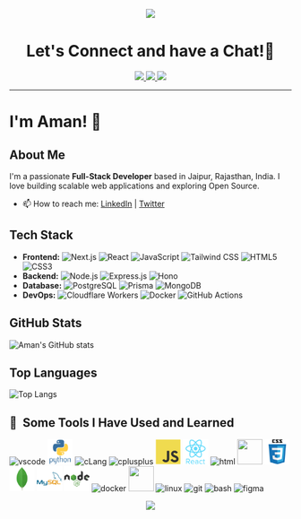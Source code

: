 <p align="center">
  <img src="https://capsule-render.vercel.app/api?type=waving&color=gradient&text=Hello!&height=100&section=header"/>
</p>

<h1 align="center">
  Let's Connect and have a Chat!💬
</h1>

<p align="center">
<a href="https://www.linkedin.com/in/devamanydv/">
  <img height="50" src="https://user-images.githubusercontent.com/46517096/166973395-19676cd8-f8ec-4abf-83ff-da8243505b82.png"/>
</a>
<a href="https://twitter.com/dev_amanydv">
  <img height="50" src="https://user-images.githubusercontent.com/46517096/166974271-91dfa250-d70b-4cb9-8707-f1bda1b708c3.png"/>
</a>
<a href="https://www.instagram.com/_aman.ydv07/">
  <img height="50" src="https://user-images.githubusercontent.com/46517096/166974368-9798f39f-1f46-499c-b14e-81f0a3f83a06.png"/>
</a>
</p>

---
# I'm Aman! 👋

## About Me

I'm a passionate **Full-Stack Developer** based in Jaipur, Rajasthan, India. I love building scalable web applications and exploring Open Source.

- 📫 How to reach me: [LinkedIn](https://www.linkedin.com/in/devamanydv) | [Twitter](https://twitter.com/dev_amanydv)


## Tech Stack

- **Frontend:** ![Next.js](https://img.shields.io/badge/-Next.js-000000?logo=next.js&logoColor=white) ![React](https://img.shields.io/badge/-React-61DAFB?logo=react&logoColor=white) ![JavaScript](https://img.shields.io/badge/-JavaScript-F7DF1E?logo=javascript&logoColor=black) ![Tailwind CSS](https://img.shields.io/badge/-Tailwind%20CSS-38B2AC?logo=tailwind-css&logoColor=white&style=flat-square) ![HTML5](https://img.shields.io/badge/-HTML5-E34F26?logo=html5&logoColor=white) ![CSS3](https://img.shields.io/badge/-CSS3-1572B6?logo=css3&logoColor=white)
- **Backend:** ![Node.js](https://img.shields.io/badge/-Node.js-339933?logo=node.js&logoColor=white) ![Express.js](https://img.shields.io/badge/-Express.js-000000?logo=express&logoColor=white) ![Hono](https://img.shields.io/badge/-Hono-FF4154?logo=hono&logoColor=white)
- **Database:** ![PostgreSQL](https://img.shields.io/badge/-PostgreSQL-336791?logo=postgresql&logoColor=white) ![Prisma](https://img.shields.io/badge/-Prisma-2D3748?logo=prisma&logoColor=white) ![MongoDB](https://img.shields.io/badge/-MongoDB-47A248?logo=mongodb&logoColor=white&style=flat-square)
- **DevOps:** ![Cloudflare Workers](https://img.shields.io/badge/-Cloudflare%20Workers-F38020?logo=cloudflare&logoColor=white) ![Docker](https://img.shields.io/badge/-Docker-2496ED?logo=docker&logoColor=white) ![GitHub Actions](https://img.shields.io/badge/-GitHub%20Actions-2088FF?logo=github-actions&logoColor=white)

## GitHub Stats

![Aman's GitHub stats](https://github-readme-stats.vercel.app/api?username=dev-amanydv&show_icons=true&theme=radical)

## Top Languages

![Top Langs](https://github-readme-stats.vercel.app/api/top-langs/?username=dev-amanydv&layout=compact&theme=radical)

<h2> 🚀 &nbsp;Some Tools I Have Used and Learned</h2>
<p align="left">
<img src="https://cdn.jsdelivr.net/gh/devicons/devicon/icons/vscode/vscode-original.svg" alt="vscode" width="45" height="45"/>
<img src="https://raw.githubusercontent.com/devicons/devicon/master/icons/python/python-original-wordmark.svg" alt="python" width="45" height="45"/>
<img src="https://cdn.jsdelivr.net/gh/devicons/devicon/icons/c/c-original.svg" alt="cLang" width="45" height="45"/>
<img src="https://cdn.jsdelivr.net/gh/devicons/devicon/icons/cplusplus/cplusplus-original.svg" alt="cplusplus" width="45" height="45"/>
<img src="https://raw.githubusercontent.com/devicons/devicon/master/icons/javascript/javascript-original.svg" alt="javascript" width="45" height="45" />
<img src="https://raw.githubusercontent.com/devicons/devicon/master/icons/react/react-original-wordmark.svg" alt="react" width="45" height="45" />
<img src="https://cdn.jsdelivr.net/gh/devicons/devicon/icons/html5/html5-original.svg" alt="html" width="45" height="45"/>
<img src="https://cdn.jsdelivr.net/gh/devicons/devicon@latest/icons/bootstrap/bootstrap-original-wordmark.svg" width="45" height="45" />
<img src="https://raw.githubusercontent.com/devicons/devicon/master/icons/css3/css3-original-wordmark.svg" alt="css3" width="45" height="45" />
<img src="https://raw.githubusercontent.com/devicons/devicon/master/icons/mongodb/mongodb-original.svg" alt="mongodb" width="45" height="45" />
<img src="https://raw.githubusercontent.com/devicons/devicon/master/icons/mysql/mysql-original-wordmark.svg" alt="mysql" width="45" height="45" />
<img src="https://raw.githubusercontent.com/devicons/devicon/master/icons/nodejs/nodejs-original-wordmark.svg" alt="nodejs" width="45" height="45" />
<img src="https://cdn.jsdelivr.net/gh/devicons/devicon/icons/docker/docker-original.svg" alt="docker" width="45" height="45"/>
<img src="https://cdn.jsdelivr.net/gh/devicons/devicon/icons/amazonwebservices/amazonwebservices-plain-wordmark.svg" width="45" height="45"/>
<img src="https://cdn.jsdelivr.net/gh/devicons/devicon/icons/linux/linux-original.svg" alt="linux" width="45" height="45"/>       
<img src="https://cdn.jsdelivr.net/gh/devicons/devicon/icons/git/git-original.svg" alt="git" width="45" height="45"/>
<img src="https://cdn.jsdelivr.net/gh/devicons/devicon/icons/bash/bash-original.svg" alt="bash" width="45" height="45"/>
<img src="https://cdn.jsdelivr.net/gh/devicons/devicon/icons/figma/figma-original.svg" alt="figma" width="45" height="45"/>   
</p>

<p align="center">
  <img src="https://capsule-render.vercel.app/api?type=waving&color=gradient&height=100&section=footer"/>
</p>




<!---
dev-amanydv/dev-amanydv is a ✨ special ✨ repository because its `README.md` (this file) appears on your GitHub profile.
You can click the Preview link to take a look at your changes.
--->
